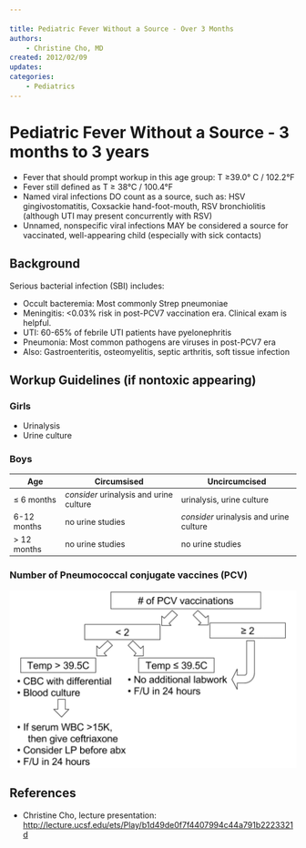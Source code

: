 ```yaml
---

title: Pediatric Fever Without a Source - Over 3 Months
authors:
    - Christine Cho, MD
created: 2012/02/09
updates:
categories:
    - Pediatrics
---
```


# Pediatric Fever Without a Source - 3 months to 3 years

- Fever that should prompt workup in this age group: T ≥39.0° C / 102.2°F
- Fever still defined as T ≥ 38°C / 100.4°F
- Named viral infections DO count as a source, such as: HSV gingivostomatitis, Coxsackie hand-foot-mouth, RSV bronchiolitis (although UTI may present concurrently with RSV)
- Unnamed, nonspecific viral infections MAY be considered a source for vaccinated, well-appearing child (especially with sick contacts)

## Background

Serious bacterial infection (SBI) includes:

- Occult bacteremia: Most commonly Strep pneumoniae
- Meningitis: &lt;0.03% risk in post-PCV7 vaccination era. Clinical exam is helpful.
- UTI: 60-65% of febrile UTI patients have pyelonephritis
- Pneumonia: Most common pathogens are viruses in post-PCV7 era
- Also: Gastroenteritis, osteomyelitis, septic arthritis, soft tissue infection

## Workup Guidelines (if nontoxic appearing)

### Girls

- Urinalysis
- Urine culture

### Boys

| Age         | Circumsised                             | Uncircumcised                           |
| ----------- | --------------------------------------- | --------------------------------------- |
| ≤ 6 months  | _consider_ urinalysis and urine culture | urinalysis, urine culture               |
| 6-12 months | no urine studies                        | _consider_ urinalysis and urine culture |
| > 12 months | no urine studies                        | no urine studies                        |

### Number of Pneumococcal conjugate vaccines (PCV)

![Workup relative to number of pneumococcal conjugate vaccines](image-1.png)

## References

- Christine Cho, lecture presentation: <http://lecture.ucsf.edu/ets/Play/b1d49de0f7f4407994c44a791b2223321d>
